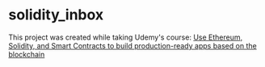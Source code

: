 # solidity_inbox

This project was created while taking Udemy's course: <a href="https://www.udemy.com/course/ethereum-and-solidity-the-complete-developers-guide">Use Ethereum, Solidity, and Smart Contracts to build production-ready apps based on the blockchain</a>

